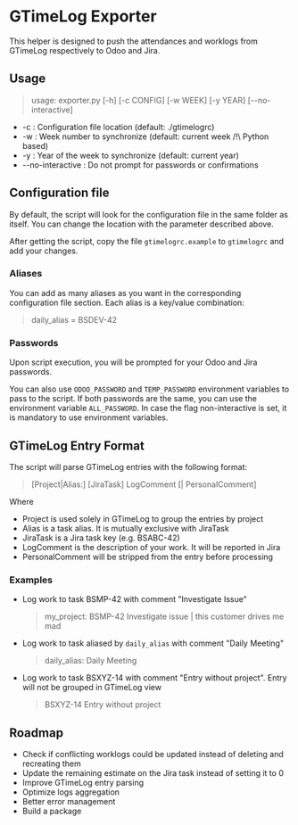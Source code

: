 # GTimeLog Exporter

This helper is designed to push the attendances and worklogs from GTimeLog
respectively to Odoo and Jira.

## Usage

> usage: exporter.py [-h] [-c CONFIG] [-w WEEK] [-y YEAR] [--no-interactive]

* -c : Configuration file location (default: ./gtimelogrc)
* -w : Week number to synchronize (default: current week /!\ Python based)
* -y : Year of the week to synchronize (default: current year)
* --no-interactive : Do not prompt for passwords or confirmations

## Configuration file

By default, the script will look for the configuration file in the same folder as itself.
You can change the location with the parameter described above.

After getting the script, copy the file `gtimelogrc.example` to `gtimelogrc` and add your changes.

### Aliases

You can add as many aliases as you want in the corresponding configuration file section.
Each alias is a key/value combination:
> daily_alias = BSDEV-42

### Passwords

Upon script execution, you will be prompted for your Odoo and Jira passwords.

You can also use `ODOO_PASSWORD` and `TEMP_PASSWORD` environment variables to pass to the script.
If both passwords are the same, you can use the environment variable `ALL_PASSWORD`.
In case the flag non-interactive is set, it is mandatory to use environment variables.

## GTimeLog Entry Format

The script will parse GTimeLog entries with the following format:

> [Project|Alias:] [JiraTask] LogComment [| PersonalComment]

Where

* Project is used solely in GTimeLog to group the entries by project
* Alias is a task alias. It is mutually exclusive with JiraTask
* JiraTask is a Jira task key (e.g. BSABC-42)
* LogComment is the description of your work. It will be reported in Jira
* PersonalComment will be stripped from the entry before processing

### Examples

* Log work to task BSMP-42 with comment "Investigate Issue"
  > my_project: BSMP-42 Investigate issue | this customer drives me mad
* Log work to task aliased by `daily_alias` with comment "Daily Meeting"
  > daily_alias: Daily Meeting
* Log work to task BSXYZ-14 with comment "Entry without project". Entry will not be grouped in GTimeLog view
  > BSXYZ-14 Entry without project

## Roadmap

* Check if conflicting worklogs could be updated instead of deleting and recreating them
* Update the remaining estimate on the Jira task instead of setting it to 0
* Improve GTimeLog entry parsing
* Optimize logs aggregation
* Better error management
* Build a package
